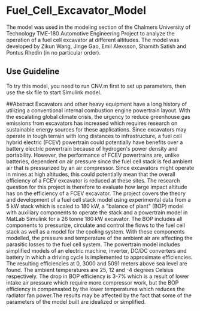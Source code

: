 # Fuel_Cell_Excavator_Model
The model was used in the modeling section of the Chalmers University of Technology TME-180 Automotive Engineering Project to analyze the operation of a fuel cell excavator at different altitudes. The model was developed by Zikun Wang, Jinge Gao, Emil Alexsson, Shamith Satish and Pontus Rhedin (in no particular order).

## Use Guideline
To try this model, you need to run CNV.m first to set up parameters, then use the slx file to start Simulink model.

##Abstract
Excavators and other heavy equipment have a long history of utilizing a conventional internal combustion engine powertrain layout. With the escalating global climate crisis, the urgency to reduce greenhouse gas emissions from excavators has increased which requires research on sustainable energy sources for these applications. Since excavators may operate in tough terrain with long distances to infrastructure, a fuel cell hybrid electric (FCEV) powertrain could potentially have benefits over a battery electric powertrain because of hydrogen's power density and portability. However, the performance of FCEV powertrains are, unlike batteries, dependent on air pressure since the fuel cell stack is fed ambient air that is pressurized by an air compressor. Since excavators might operate in mines at high altitudes, this could potentially mean that the overall efficiency of a FCEV excavator is reduced at these sites. The research question for this project is therefore to evaluate how large impact altitude has on the efficiency of a FCEV excavator.
The project covers the theory and development of a fuel cell stack model using experimental data from a 5 kW stack which is scaled to 180 kW, a "balance of plant" (BOP) model with auxiliary components to operate the stack and a powertrain model in MatLab Simulink for a 26 tonne 180 kW excavator. The BOP includes all components to pressurize, circulate and control the flows to the fuel cell stack as well as a model for the cooling system. With these components modelled, the pressure and temperature of the ambient air are affecting the parasitic losses to the fuel cell system. The powertrain model includes simplified models of an electric machine, inverter, DC/DC converters and battery in which a driving cycle is implemented to approximate efficiencies. The resulting efficiencies at 0, 3000 and 5091 meters above sea level are found. The ambient temperatures are 25, 12 and -4 degrees Celsius respectively. The drop in BOP efficiency is 3-7\% which is a result of lower intake air pressure which require more compressor work, but the BOP efficiency is compensated by the lower temperatures which reduces the radiator fan power.The results may be affected by the fact that some of the parameters of the model built are idealized or simplified.